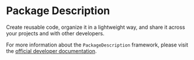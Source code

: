# Package Description

Create reusable code, organize it in a lightweight way, and share it across your projects and with other developers.

For more information about the `PackageDescription` framework, please visit the [official developer documentation](https://developer.apple.com/documentation/packagedescription).
